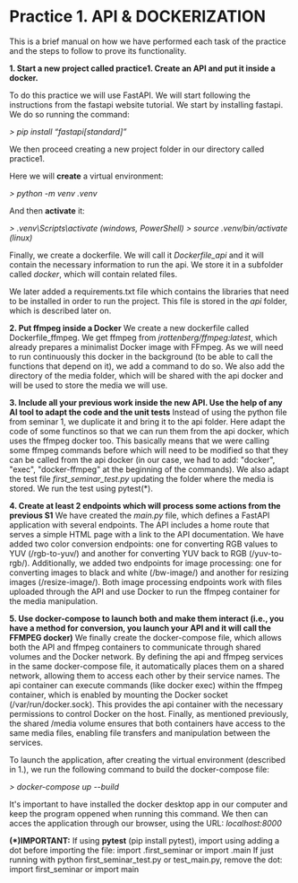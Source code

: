 # Practice 1. API & DOCKERIZATION

This is a brief manual on how we have performed each task of the practice and the steps to follow to prove its functionality.

**1. Start a new project called practice1. Create an API and put it inside a docker.**

To do this practice we will use FastAPI. We will start following the instructions from the fastapi website tutorial. 
We start by installing fastapi. We do so running the command:

*> pip install “fastapi[standard]”*

We then proceed creating a new project folder in our directory called practice1.

Here we will **create** a virtual environment:

*> python -m venv .venv*

And then **activate** it:

*> .venv\Scripts\activate (windows, PowerShell)*
*> source .venv/bin/activate (linux)*

Finally, we create a dockerfile. We will call it *Dockerfile_api* and it will contain the necessary information to run the api. We store it in a subfolder called *docker*, which will contain related files. 

We later added a requirements.txt file which contains the libraries that need to be installed in order to run the project. This file is stored in the *api* folder, which is described later on.

**2. Put ffmpeg inside a Docker**
We create a new dockerfile called Dockerfile_ffmpeg. We get ffmpeg from *jrottenberg/ffmpeg:latest*, which already prepares a minimalist Docker image with FFmpeg. As we will need to run continuously this docker in the background (to be able to call the functions that depend on it), we add a command to do so. We also add the directory of the media folder, which will be shared with the api docker and will be used to store the media we will use. 

**3. Include all your previous work inside the new API. Use the help of any AI tool to adapt the code and the unit tests**
Instead of using the python file from seminar 1, we duplicate it and bring it to the api folder. Here adapt the code of some functinos so that we can run them from the api docker, which uses the ffmpeg docker too. This basically means that we were calling some ffmpeg commands before which will need to be modified so that they can be called from the api docker (in our case, we had to add: "docker", "exec", "docker-ffmpeg" at the beginning of the commands). We also adapt the test file *first_seminar_test.py* updating the folder where the media is stored. We run the test using pytest(*).

**4. Create at least 2 endpoints which will process some actions from the previous S1**
We have created the *main.py* file, which defines a FastAPI application with several endpoints. The API includes a home route that serves a simple HTML page with a link to the API documentation. We have added two color conversion endpoints: one for converting RGB values to YUV (/rgb-to-yuv/) and another for converting YUV back to RGB (/yuv-to-rgb/). Additionally, we added two endpoints for image processing: one for converting images to black and white (/bw-image/) and another for resizing images (/resize-image/). Both image processing endpoints work with files uploaded through the API and use Docker to run the ffmpeg container for the media manipulation.

**5. Use docker-compose to launch both and make them interact (i.e., you have a method for conversion, you launch your API and it will call the FFMPEG docker)**
We finally create the docker-compose file, which allows both the API and ffmpeg containers to communicate through shared volumes and the Docker network. By defining the api and ffmpeg services in the same docker-compose file, it automatically places them on a shared network, allowing them to access each other by their service names. The api container can execute commands (like docker exec) within the ffmpeg container, which is enabled by mounting the Docker socket (/var/run/docker.sock). This provides the api container with the necessary permissions to control Docker on the host. Finally, as mentioned previously, the shared /media volume ensures that both containers have access to the same media files, enabling file transfers and manipulation between the services. 

To launch the application, after creating the virtual environment (described in 1.), we run the following command to build the docker-compose file: 

*> docker-compose up --build*

It's important to have installed the docker desktop app in our computer and keep the program oppened when running this command. We then can acces the application through our browser, using the URL: *localhost:8000*

**(*)IMPORTANT:**
If using **pytest** (pip install pytest), import using adding a dot before importing the file: import .first_seminar or import .main
If just running with python first_seminar_test.py or test_main.py, remove the dot: import first_seminar or import main